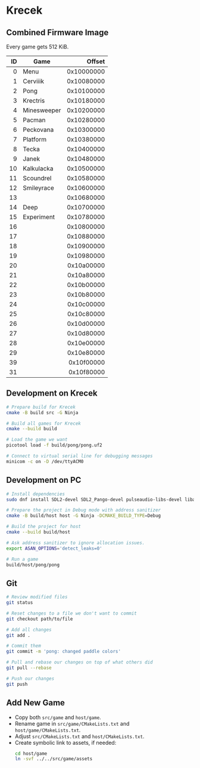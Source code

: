 # Krecek

## Combined Firmware Image

Every game gets 512 KiB.

| ID | Game        |     Offset |
|---:|-------------|-----------:|
|  0 | Menu        | 0x10000000 |
|  1 | Cerviiik    | 0x10080000 |
|  2 | Pong        | 0x10100000 |
|  3 | Krectris    | 0x10180000 |
|  4 | Minesweeper | 0x10200000 |
|  5 | Pacman      | 0x10280000 |
|  6 | Peckovana   | 0x10300000 |
|  7 | Platform    | 0x10380000 |
|  8 | Tecka       | 0x10400000 |
|  9 | Janek       | 0x10480000 |
| 10 | Kalkulacka  | 0x10500000 |
| 11 | Scoundrel   | 0x10580000 |
| 12 | Smileyrace  | 0x10600000 |
| 13 |             | 0x10680000 |
| 14 | Deep        | 0x10700000 |
| 15 | Experiment  | 0x10780000 |
| 16 |             | 0x10800000 |
| 17 |             | 0x10880000 |
| 18 |             | 0x10900000 |
| 19 |             | 0x10980000 |
| 20 |             | 0x10a00000 |
| 21 |             | 0x10a80000 |
| 22 |             | 0x10b00000 |
| 23 |             | 0x10b80000 |
| 24 |             | 0x10c00000 |
| 25 |             | 0x10c80000 |
| 26 |             | 0x10d00000 |
| 27 |             | 0x10d80000 |
| 28 |             | 0x10e00000 |
| 29 |             | 0x10e80000 |
| 39 |             | 0x10f00000 |
| 31 |             | 0x10f80000 |

## Development on Krecek

```bash
# Prepare build for Krecek
cmake -B build src -G Ninja

# Build all games for Krecek
cmake --build build

# Load the game we want
picotool load -f build/pong/pong.uf2

# Connect to virtual serial line for debugging messages
minicom -c on -D /dev/ttyACM0
```

## Development on PC

```bash
# Install dependencies
sudo dnf install SDL2-devel SDL2_Pango-devel pulseaudio-libs-devel libasan

# Prepare the project in Debug mode with address sanitizer
cmake -B build/host host -G Ninja -DCMAKE_BUILD_TYPE=Debug

# Build the project for host
cmake --build build/host

# Ask address sanitizer to ignore allocation issues.
export ASAN_OPTIONS='detect_leaks=0'

# Run a game
build/host/pong/pong
```

## Git

```bash
# Review modified files
git status

# Reset changes to a file we don't want to commit
git checkout path/to/file

# Add all changes
git add .

# Commit them
git commit -m 'pong: changed paddle colors'

# Pull and rebase our changes on top of what others did
git pull --rebase

# Push our changes
git push
```

## Add New Game

- Copy both `src/game` and `host/game`.
- Rename game in `src/game/CMakeLists.txt` and `host/game/CMakeLists.txt`.
- Adjust `src/CMakeLists.txt` and `host/CMakeLists.txt`.
- Create symbolic link to assets, if needed:
  ```bash
  cd host/game
  ln -svf ../../src/game/assets
  ```
